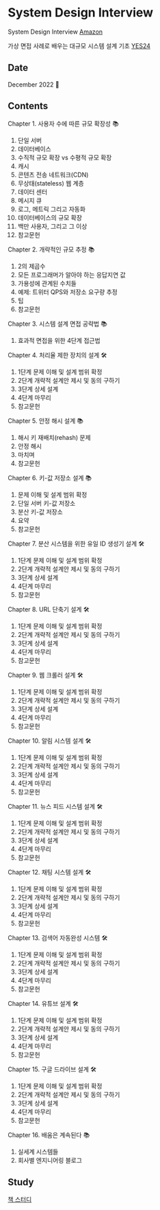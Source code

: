 # System Design Interview

System Design Interview [Amazon](https://www.amazon.com/System-Design-Interview-insiders-Second/dp/B08CMF2CQF)

가상 면접 사례로 배우는 대규모 시스템 설계 기초 [YES24](http://www.yes24.com/Product/Goods/102819435)

## Date

December 2022 :christmas_tree:

## Contents

Chapter 1. 사용자 수에 따른 규모 확장성 :books:

1. 단일 서버
2. 데이터베이스
3. 수직적 규모 확장 vs 수평적 규모 확장
4. 캐시
5. 콘텐츠 전송 네트워크(CDN)
6. 무상태(stateless) 웹 계층
7. 데이터 센터
8. 메시지 큐
9. 로그, 메트릭 그리고 자동화
10. 데이터베이스의 규모 확장
11. 백만 사용자, 그리고 그 이상
12. 참고문헌

Chapter 2. 개략적인 규모 추정 :books:

1. 2의 제곱수
2. 모든 프로그래머가 알아야 하는 응답지연 값
3. 가용성에 관계된 수치들
4. 예제: 트위터 QPS와 저장소 요구량 추정
5. 팁
6. 참고문헌

Chapter 3. 시스템 설계 면접 공략법 :books:

1. 효과적 면접을 위한 4단계 접근법

Chapter 4. 처리율 제한 장치의 설계 :hammer_and_wrench:

1. 1단계 문제 이해 및 설계 범위 확정
2. 2단계 개략적 설계안 제시 및 동의 구하기
3. 3단계 상세 설계
4. 4단계 마무리
5. 참고문헌

Chapter 5. 안정 해시 설계 :books:

1. 해시 키 재배치(rehash) 문제
2. 안정 해시
3. 마치며
4. 참고문헌

Chapter 6. 키-값 저장소 설계 :books:

1. 문제 이해 및 설계 범위 확정
2. 단일 서버 키-값 저장소
3. 분산 키-값 저장소
4. 요약
5. 참고문헌

Chapter 7. 분산 시스템을 위한 유일 ID 생성기 설계 :hammer_and_wrench:

1. 1단계 문제 이해 및 설계 범위 확정
2. 2단계 개략적 설계안 제시 및 동의 구하기
3. 3단계 상세 설계
4. 4단계 마무리
5. 참고문헌

Chapter 8. URL 단축기 설계 :hammer_and_wrench:

1. 1단계 문제 이해 및 설계 범위 확정
2. 2단계 개략적 설계안 제시 및 동의 구하기
3. 3단계 상세 설계
4. 4단계 마무리
5. 참고문헌

Chapter 9. 웹 크롤러 설계 :hammer_and_wrench:

1. 1단계 문제 이해 및 설계 범위 확정
2. 2단계 개략적 설계안 제시 및 동의 구하기
3. 3단계 상세 설계
4. 4단계 마무리
5. 참고문헌

Chapter 10. 알림 시스템 설계 :hammer_and_wrench:

1. 1단계 문제 이해 및 설계 범위 확정
2. 2단계 개략적 설계안 제시 및 동의 구하기
3. 3단계 상세 설계
4. 4단계 마무리
5. 참고문헌

Chapter 11. 뉴스 피드 시스템 설계 :hammer_and_wrench:

1. 1단계 문제 이해 및 설계 범위 확정
2. 2단계 개략적 설계안 제시 및 동의 구하기
3. 3단계 상세 설계
4. 4단계 마무리
5. 참고문헌

Chapter 12. 채팅 시스템 설계 :hammer_and_wrench:

1. 1단계 문제 이해 및 설계 범위 확정
2. 2단계 개략적 설계안 제시 및 동의 구하기
3. 3단계 상세 설계
4. 4단계 마무리
5. 참고문헌

Chapter 13. 검색어 자동완성 시스템 :hammer_and_wrench:

1. 1단계 문제 이해 및 설계 범위 확정
2. 2단계 개략적 설계안 제시 및 동의 구하기
3. 3단계 상세 설계
4. 4단계 마무리
5. 참고문헌

Chapter 14. 유튜브 설계 :hammer_and_wrench:

1. 1단계 문제 이해 및 설계 범위 확정
2. 2단계 개략적 설계안 제시 및 동의 구하기
3. 3단계 상세 설계
4. 4단계 마무리
5. 참고문헌

Chapter 15. 구글 드라이브 설계 :hammer_and_wrench:

1. 1단계 문제 이해 및 설계 범위 확정
2. 2단계 개략적 설계안 제시 및 동의 구하기
3. 3단계 상세 설계
4. 4단계 마무리
5. 참고문헌

Chapter 16. 배움은 계속된다 :books:

1. 실세계 시스템들
2. 회사별 엔지니어링 블로그

## Study

[책 스터디](https://github.com/TmaxArmy/BookStudy/tree/main/%EA%B0%80%EC%83%81%20%EB%A9%B4%EC%A0%91%20%EC%82%AC%EB%A1%80%EB%A1%9C%20%EB%B0%B0%EC%9A%B0%EB%8A%94%20%EB%8C%80%EA%B7%9C%EB%AA%A8%20%EC%8B%9C%EC%8A%A4%ED%85%9C%20%EC%84%A4%EA%B3%84%20%EA%B8%B0%EC%B4%88)
